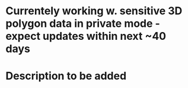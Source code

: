 # Currentely working w. sensitive 3D polygon data in private mode - expect updates within next ~40 days
# Description to be added
